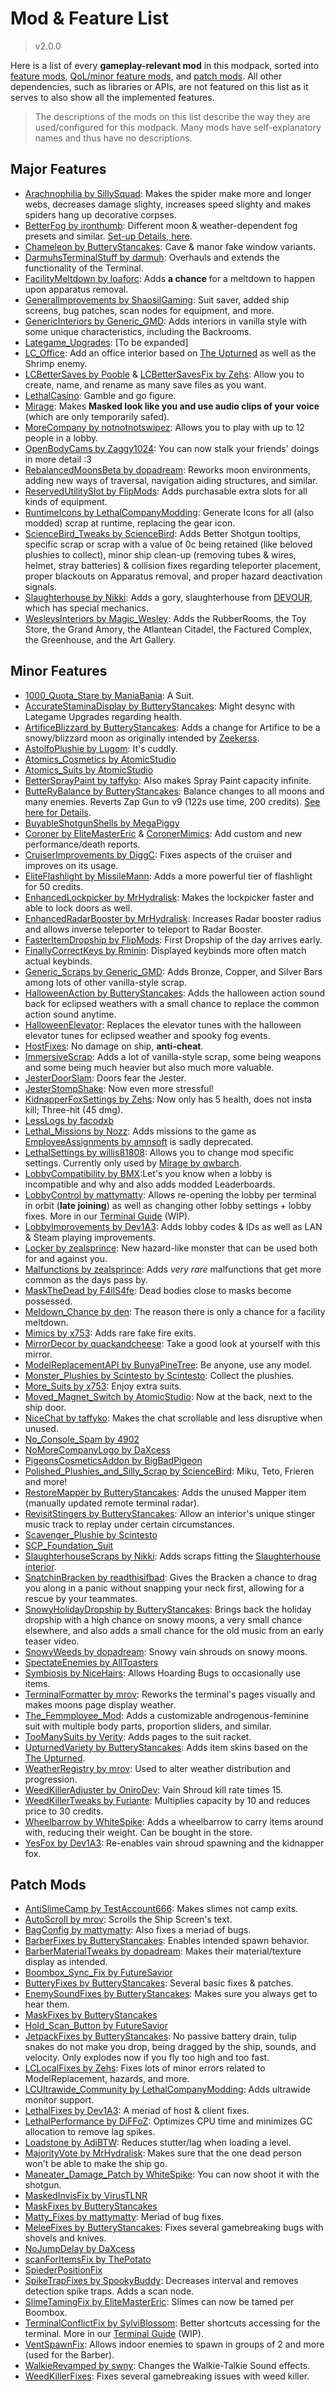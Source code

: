 # Mod & Feature List

> v2.0.0

Here is a list of every **gameplay-relevant mod** in this modpack, sorted into [feature mods](#major-features), [QoL/minor feature mods](#minor-features), and [patch mods](#patch-mods).
All other dependencies, such as libraries or APIs, are not featured on this list as it serves to also show all the implemented features.

> The descriptions of the mods on this list describe the way they are used/configured for this modpack.
> Many mods have self-explanatory names and thus have no descriptions.

## Major Features

- [Arachnophilia by SillySquad](https://thunderstore.io/c/lethal-company/p/SillySquad/Arachnophilia/): Makes the spider make more and longer webs, decreases damage slighty, increases speed slighty and makes spiders hang up decorative corpses.
- [BetterFog by ironthumb](https://thunderstore.io/c/lethal-company/p/ironthumb/BetterFog/): Different moon & weather-dependent fog presets and similar. [Set-up Details, here](docs/BetterFog.md).
- [Chameleon by ButteryStancakes](https://thunderstore.io/c/lethal-company/p/ButteryStancakes/Chameleon/): Cave & manor fake window variants.
- [DarmuhsTerminalStuff by darmuh](https://thunderstore.io/c/lethal-company/p/darmuh/darmuhsTerminalStuff/): Overhauls and extends the functionality of the Terminal.
- [FacilityMeltdown by loaforc](https://thunderstore.io/c/lethal-company/p/loaforc/FacilityMeltdown/): Adds **a chance** for a meltdown to happen upon apparatus removal.
- [GeneralImprovements by ShaosilGaming](https://thunderstore.io/c/lethal-company/p/ShaosilGaming/GeneralImprovements/): Suit saver, added ship screens, bug patches, scan nodes for equipment, and more.
- [GenericInteriors by Generic_GMD](https://thunderstore.io/c/lethal-company/p/Generic_GMD/Generic_Interiors/): Adds interiors in vanilla style with some unique characteristics, including the Backrooms.
- [Lategame_Upgrades](https://thunderstore.io/c/lethal-company/p/malco/Lategame_Upgrades/): [To be expanded]
- [LC_Office](https://thunderstore.io/c/lethal-company/p/Piggy/LC_Office/): Add an office interior based on [The Upturned](https://store.steampowered.com/app/1717770/The_Upturned/) as well as the Shrimp enemy.
- [LCBetterSaves by Pooble](https://thunderstore.io/c/lethal-company/p/Pooble/LCBetterSaves/) & [LCBetterSavesFix by Zehs](https://thunderstore.io/c/lethal-company/p/Zehs/LCBetterSavesFix/): Allow you to create, name, and rename as many save files as you want.
- [LethalCasino](https://thunderstore.io/c/lethal-company/p/mrgrm7/LethalCasino/): Gamble and go figure.
- [Mirage](https://thunderstore.io/c/lethal-company/p/qwbarch/Mirage/): Makes **Masked look like you and use audio clips of your voice** (which are only temporarily safed).
- [MoreCompany by notnotnotswipez](https://thunderstore.io/c/lethal-company/p/notnotnotswipez/MoreCompany/): Allows you to play with up to 12 people in a lobby.
- [OpenBodyCams by Zaggy1024](https://thunderstore.io/c/lethal-company/p/Zaggy1024/OpenBodyCams/): You can now stalk your friends' doings in more detail :3
- [RebalancedMoonsBeta by dopadream](https://thunderstore.io/c/lethal-company/p/dopadream/RebalancedMoonsBeta/): Reworks moon environments, adding new ways of traversal, navigation aiding structures, and similar.
- [ReservedUtilitySlot by FlipMods](https://thunderstore.io/c/lethal-company/p/FlipMods/ReservedUtilitySlot/): Adds purchasable extra slots for all kinds of equipment.
- [RuntimeIcons by LethalCompanyModding](https://thunderstore.io/c/lethal-company/p/LethalCompanyModding/RuntimeIcons/): Generate Icons for all (also modded) scrap at runtime, replacing the gear icon.
- [ScienceBird_Tweaks by ScienceBird](https://thunderstore.io/c/lethal-company/p/ScienceBird/ScienceBird_Tweaks/): Adds Better Shotgun tooltips, specific scrap or scrap with a value of 0c being retained (like beloved plushies to collect), minor ship clean-up (removing tubes & wires, helmet, stray batteries) & collision fixes regarding teleporter placement, proper blackouts on Apparatus removal, and proper hazard deactivation signals.
- [Slaughterhouse by Nikki](https://thunderstore.io/c/lethal-company/p/Nikki/Slaughterhouse/): Adds a gory, slaughterhouse from [DEVOUR](https://store.steampowered.com/app/1274570/DEVOUR/), which has special mechanics.
- [WesleysInteriors by Magic_Wesley](https://thunderstore.io/c/lethal-company/p/Magic_Wesley/WesleysInteriors/): Adds the RubberRooms, the Toy Store, the Grand Amory, the Atlantean Citadel, the Factured Complex, the Greenhouse, and the Art Gallery.

## Minor Features

- [1000_Quota_Stare by ManiaBania](https://thunderstore.io/c/lethal-company/p/ManiaBania/1000_Quota_Stare/): A Suit.
- [AccurateStaminaDisplay by ButteryStancakes](https://thunderstore.io/c/lethal-company/p/ButteryStancakes/AccurateStaminaDisplay/): Might desync with Lategame Upgrades regarding health.
- [ArtificeBlizzard by ButteryStancakes](https://thunderstore.io/c/lethal-company/p/ButteryStancakes/ArtificeBlizzard/): Adds a change for Artifice to be a snowy/blizzard moon as originally intended by [Zeekerss](https://bsky.app/profile/zeekerss.bsky.social).
- [AstolfoPlushie by Lugom](https://thunderstore.io/c/lethal-company/p/Lugom/AstolfoPlushie/): It's cuddly.
- [Atomics_Cosmetics by AtomicStudio](https://thunderstore.io/c/lethal-company/p/AtomicStudio/Atomics_Cosmetics/)
- [Atomics_Suits by AtomicStudio](https://thunderstore.io/c/lethal-company/p/AtomicStudio/Atomics_Suits/)
- [BetterSprayPaint by taffyko](https://thunderstore.io/c/lethal-company/p/taffyko/BetterSprayPaint/): Also makes Spray Paint capacity infinite.
- [ButteRyBalance by ButteryStancakes](https://thunderstore.io/c/lethal-company/p/ButteryStancakes/ButteRyBalance/): Balance changes to all moons and many enemies. Reverts Zap Gun to v9 (122s use time, 200 credits). [See here for Details](https://thunderstore.io/c/lethal-company/p/ButteryStancakes/ButteRyBalance/wiki/).
- [BuyableShotgunShells by MegaPiggy](https://thunderstore.io/c/lethal-company/p/MegaPiggy/BuyableShotgunShells/)
- [Coroner by EliteMasterEric](https://thunderstore.io/c/lethal-company/p/EliteMasterEric/Coroner/) & [CoronerMimics](https://thunderstore.io/c/lethal-company/p/EliteMasterEric/CoronerMimics/): Add custom and new performance/death reports.
- [CruiserImprovements by DiggC](https://thunderstore.io/c/lethal-company/p/DiggC/CruiserImproved/): Fixes aspects of the cruiser and improves on its usage.
- [EliteFlashlight by MissileMann](https://thunderstore.io/c/lethal-company/p/MissileMann/EliteFlashlight/): Adds a more powerful tier of flashlight for 50 credits.
- [EnhancedLockpicker by MrHydralisk](https://thunderstore.io/c/lethal-company/p/MrHydralisk/EnhancedLockpicker/): Makes the lockpicker faster and able to lock doors as well.
- [EnhancedRadarBooster by MrHydralisk](https://thunderstore.io/c/lethal-company/p/MrHydralisk/EnhancedRadarBooster/): Increases Radar booster radius and allows inverse teleporter to teleport to Radar Booster.
- [FasterItemDropship by FlipMods](https://thunderstore.io/c/lethal-company/p/FlipMods/FasterItemDropship/): First Dropship of the day arrives early.
- [FinallyCorrectKeys by Rminin](https://thunderstore.io/c/lethal-company/p/Rminin/FinallyCorrectKeys/): Displayed keybinds more often match actual keybinds.
- [Generic_Scraps by Generic_GMD](https://thunderstore.io/c/lethal-company/p/Generic_GMD/Generic_Scraps/): Adds Bronze, Copper, and Silver Bars among lots of other vanilla-style scrap.
- [HalloweenAction by ButteryStancakes](https://thunderstore.io/c/lethal-company/p/ButteryStancakes/HalloweenAction/): Adds the halloween action sound back for eclipsed weathers with a small chance to replace the common action sound anytime.
- [HalloweenElevator](https://thunderstore.io/c/lethal-company/p/ButteryStancakes/HalloweenElevator/): Replaces the elevator tunes with the halloween elevator tunes for eclipsed weather and spooky fog events.
- [HostFixes](https://thunderstore.io/c/lethal-company/p/CharlesE2/HostFixes/): No damage on ship, **anti-cheat**.
- [ImmersiveScrap](https://thunderstore.io/c/lethal-company/p/XuXiaolan/ImmersiveScrap/): Adds a lot of vanilla-style scrap, some being weapons and some being much heavier but also much more valuable.
- [JesterDoorSlam](https://thunderstore.io/c/lethal-company/p/Terraformer9x/JesterDoorSlam/): Doors fear the Jester.
- [JesterStompShake](https://thunderstore.io/c/lethal-company/p/Piggy/JesterStompShake/): Now even more stressful!
- [KidnapperFoxSettings by Zehs](https://thunderstore.io/c/lethal-company/p/Zehs/KidnapperFoxSettings/): Now only has 5 health, does not insta kill; Three-hit (45 dmg).
- [LessLogs by facodxb](https://thunderstore.io/c/lethal-company/p/falcodxb/LessLogs/)
- [Lethal_Missions by Nozz](https://thunderstore.io/c/lethal-company/p/Nozz/Lethal_Missions/): Adds missions to the game as [EmployeeAssignments by amnsoft](https://thunderstore.io/c/lethal-company/p/amnsoft/EmployeeAssignments/) is sadly deprecated.
- [LethalSettings by willis81808](https://thunderstore.io/c/lethal-company/p/willis81808/LethalSettings/): Allows you to change mod specific settings. Currently only used by [Mirage by qwbarch](https://thunderstore.io/c/lethal-company/p/qwbarch/Mirage/).
- [LobbyCompatibility by BMX](https://thunderstore.io/c/lethal-company/p/BMX/LobbyCompatibility/):Let's you know when a lobby is incompatible and why and also adds modded Leaderboards.
- [LobbyControl by mattymatty](https://thunderstore.io/c/lethal-company/p/mattymatty/LobbyControl/): Allows re-opening the lobby per terminal in orbit (**late joining**) as well as changing other lobby settings + lobby fixes. More in our [Terminal Guide](https://github.com/Team-Rebirth/Lethal-Rebirth/blob/main/docs/Terminal.md) (WIP).
- [LobbyImprovements by Dev1A3](https://thunderstore.io/c/lethal-company/p/Dev1A3/LobbyImprovements/): Adds lobby codes & IDs as well as LAN & Steam playing improvements.
- [Locker by zealsprince](https://thunderstore.io/c/lethal-company/p/zealsprince/Locker/): New hazard-like monster that can be used both for and against you.
- [Malfunctions by zealsprince](https://thunderstore.io/c/lethal-company/p/zealsprince/Malfunctions/): Adds *very rare* malfunctions that get more common as the days pass by.
- [MaskTheDead by F4ilS4fe](https://thunderstore.io/c/lethal-company/p/F4ilS4fe/MaskTheDead/): Dead bodies close to masks become possessed.
- [Meldown_Chance by den](https://thunderstore.io/c/lethal-company/p/den/Meltdown_Chance/): The reason there is only a chance for a facility meltdown.
- [Mimics by x753](https://thunderstore.io/c/lethal-company/p/x753/Mimics/): Adds rare fake fire exits.
- [MirrorDecor by quackandcheese](https://thunderstore.io/c/lethal-company/p/quackandcheese/MirrorDecor/): Take a good look at yourself with this mirror.
- [ModelReplacementAPI by BunyaPineTree](https://thunderstore.io/c/lethal-company/p/BunyaPineTree/ModelReplacementAPI/): Be anyone, use any model.
- [Monster_Plushies by Scintesto by Scintesto](https://thunderstore.io/c/lethal-company/p/Scintesto/Monster_Plushies/): Collect the plushies.
- [More_Suits by x753](https://thunderstore.io/c/lethal-company/p/x753/More_Suits/): Enjoy extra suits.
- [Moved_Magnet_Switch by AtomicStudio](https://thunderstore.io/c/lethal-company/p/AtomicStudio/Moved_Magnet_Switch/): Now at the back, next to the ship door.
- [NiceChat by taffyko](https://thunderstore.io/c/lethal-company/p/taffyko/NiceChat/): Makes the chat scrollable and less disruptive when unused.
- [No_Console_Spam by 4902](https://thunderstore.io/c/lethal-company/p/4902/No_Console_Spam/)
- [NoMoreCompanyLogo by DaXcess](https://thunderstore.io/c/lethal-company/p/DaXcess/NoMoreCompanyLogo/)
- [PigeonsCosmeticsAddon by BigBadPigeon](https://thunderstore.io/c/lethal-company/p/BigBadPigeon/PigeonsCosmeticsAddon/)
- [Polished_Plushies_and_Silly_Scrap by ScienceBird](https://thunderstore.io/c/lethal-company/p/ScienceBird/Polished_Plushies_and_Silly_Scrap/): Miku, Teto, Frieren and more!
- [RestoreMapper by ButteryStancakes](https://thunderstore.io/c/lethal-company/p/ButteryStancakes/RestoreMapper/): Adds the unused Mapper item (manually updated remote terminal radar).
- [RevisitStingers by ButteryStancakes](https://thunderstore.io/c/lethal-company/p/ButteryStancakes/RevisitStingers/): Allow an interior's unique stinger music track to replay under certain circumstances.
- [Scavenger_Plushie by Scintesto](https://thunderstore.io/c/lethal-company/p/Scintesto/Scavenger_Plushie/)
- [SCP_Foundation_Suit](https://thunderstore.io/c/lethal-company/p/TeamClark/SCP_Foundation_Suit/)
- [SlaughterhouseScraps by Nikki](https://thunderstore.io/c/lethal-company/p/Nikki/SlaughterhouseScraps/): Adds scraps fitting the [Slaughterhouse interior](https://thunderstore.io/c/lethal-company/p/Nikki/Slaughterhouse/).
- [SnatchinBracken by readthisifbad](https://thunderstore.io/c/lethal-company/p/readthisifbad/SnatchinBracken/): Gives the Bracken a chance to drag you along in a panic without snapping your neck first, allowing for a rescue by your teammates.
- [SnowyHolidayDropship by ButteryStancakes](https://thunderstore.io/c/lethal-company/p/ButteryStancakes/SnowyHolidayDropship/): Brings back the holiday dropship with a high chance on snowy moons, a very small chance elsewhere, and also adds a small chance for the old music from an early teaser video.
- [SnowyWeeds by dopadream](https://thunderstore.io/c/lethal-company/p/dopadream/SnowyWeeds/): Snowy vain shrouds on snowy moons.
- [SpectateEnemies by AllToasters](https://thunderstore.io/c/lethal-company/p/AllToasters/SpectateEnemies/)
- [Symbiosis by NiceHairs](https://thunderstore.io/c/lethal-company/p/NiceHairs/Symbiosis/): Allows Hoarding Bugs to occasionally use items.
- [TerminalFormatter by mrov](https://thunderstore.io/c/lethal-company/p/mrov/TerminalFormatter/): Reworks the terminal's pages visually and makes moons page display weather.
- [The_Femmployee_Mod](https://thunderstore.io/c/lethal-company/p/TiltedTomb/The_Femmployee_Mod/): Adds a customizable androgenous-feminine suit with multiple body parts, proportion sliders, and similar.
- [TooManySuits by Verity](https://thunderstore.io/c/lethal-company/p/Verity/TooManySuits/): Adds pages to the suit racket.
- [UpturnedVariety by ButteryStancakes](https://thunderstore.io/c/lethal-company/p/ButteryStancakes/UpturnedVariety/): Adds item skins based on the [The Upturned](https://store.steampowered.com/app/1717770/The_Upturned/).
- [WeatherRegistry by mrov](https://thunderstore.io/c/lethal-company/p/mrov/WeatherRegistry/): Used to alter weather distribution and progression.
- [WeedKillerAdjuster by OniroDev](https://thunderstore.io/c/lethal-company/p/OniroDev/WeedKillerAdjuster/): Vain Shroud kill rate times 15.
- [WeedKillerTweaks by Furiante](https://thunderstore.io/c/lethal-company/p/Furiante/WeedKillerTweaks/): Multiplies capacity by 10 and reduces price to 30 credits.
- [Wheelbarrow by WhiteSpike](https://thunderstore.io/c/lethal-company/p/WhiteSpike/Wheelbarrow/): Adds a wheelbarrow to carry items around with, reducing their weight. Can be bought in the store.
- [YesFox by Dev1A3](https://thunderstore.io/c/lethal-company/p/Dev1A3/YesFox/): Re-enables vain shroud spawning and the kidnapper fox.

## Patch Mods

- [AntiSlimeCamp by TestAccount666](https://thunderstore.io/c/lethal-company/p/TestAccount666/AntiSlimeCamp/): Makes slimes not camp exits.
- [AutoScroll by mrov](https://thunderstore.io/c/lethal-company/p/mrov/AutoScroll/): Scrolls the Ship Screen's text.
- [BagConfig by mattymatty](https://thunderstore.io/c/lethal-company/p/mattymatty/BagConfig/): Also fixes a meriad of bugs.
- [BarberFixes by ButteryStancakes](https://thunderstore.io/c/lethal-company/p/ButteryStancakes/BarberFixes/): Enables intended spawn behavior.
- [BarberMaterialTweaks by dopadream](https://thunderstore.io/c/lethal-company/p/dopadream/BarberMaterialTweaks/): Makes their material/texture display as intended.
- [Boombox_Sync_Fix by FutureSavior](https://thunderstore.io/c/lethal-company/p/FutureSavior/Boombox_Sync_Fix/)
- [ButteryFixes by ButteryStancakes](https://thunderstore.io/c/lethal-company/p/ButteryStancakes/ButteryFixes/): Several basic fixes & patches.
- [EnemySoundFixes by ButteryStancakes](https://thunderstore.io/c/lethal-company/p/ButteryStancakes/EnemySoundFixes/): Makes sure you always get to hear them.
- [MaskFixes by ButteryStancakes](https://thunderstore.io/c/lethal-company/p/ButteryStancakes/MaskFixes/)
- [Hold_Scan_Button by FutureSavior](https://thunderstore.io/c/lethal-company/p/FutureSavior/Hold_Scan_Button/)
- [JetpackFixes by ButteryStancakes](https://thunderstore.io/c/lethal-company/p/ButteryStancakes/JetpackFixes/): No passive battery drain, tulip snakes do not make you drop, being dragged by the ship, sounds, and velocity. Only explodes now if you fly too high and too fast.
- [LCLocalFixes by Zehs](https://thunderstore.io/c/lethal-company/p/Zehs/LCBetterSavesFix/): Fixes lots of minor errors related to ModelReplacement, hazards, and more.
- [LCUltrawide_Community by LethalCompanyModding](https://thunderstore.io/c/lethal-company/p/LethalCompanyModding/LCUltrawide_Community/): Adds ultrawide monitor support.
- [LethalFixes by Dev1A3](https://thunderstore.io/c/lethal-company/p/Dev1A3/LethalFixes/): A meriad of host & client fixes.
- [LethalPerformance by DiFFoZ](https://thunderstore.io/c/lethal-company/p/DiFFoZ/LethalPerformance/): Optimizes CPU time and minimizes GC allocation to remove lag spikes.
- [Loadstone by AdiBTW](https://thunderstore.io/c/lethal-company/p/AdiBTW/Loadstone/): Reduces stutter/lag when loading a level.
- [MajorityVote by MrHydralisk](https://thunderstore.io/c/lethal-company/p/MrHydralisk/MajorityVote/): Makes sure that the one dead person won't be able to make the ship go.
- [Maneater_Damage_Patch by WhiteSpike](https://thunderstore.io/c/lethal-company/p/WhiteSpike/Maneater_Damage_Patch/): You can now shoot it with the shotgun.
- [MaskedInvisFix by VirusTLNR](https://thunderstore.io/c/lethal-company/p/VirusTLNR/MaskedInvisFix/)
- [MaskFixes by ButteryStancakes](https://thunderstore.io/c/lethal-company/p/ButteryStancakes/MaskFixes/)
- [Matty_Fixes by mattymatty](https://thunderstore.io/c/lethal-company/p/mattymatty/Matty_Fixes/): Meriad of bug fixes.
- [MeleeFixes by ButteryStancakes](https://thunderstore.io/c/lethal-company/p/ButteryStancakes/MeleeFixes/): Fixes several gamebreaking bugs with shovels and knives.
- [NoJumpDelay by DaXcess](https://thunderstore.io/c/lethal-company/p/DaXcess/NoJumpDelay/)
- [scanForItemsFix by ThePotato](https://thunderstore.io/c/lethal-company/p/ThePotato/scanForItemsFix)
- [SpiederPositionFix](https://thunderstore.io/c/lethal-company/p/Fandovec03/SpiderPositionFix/)
- [SpikeTrapFixes by SpookyBuddy](https://thunderstore.io/c/lethal-company/p/SpookyBuddy/SpikeTrapFixes/): Decreases interval and removes detection spike traps. Adds a scan node.
- [SlimeTamingFix by EliteMasterEric](https://thunderstore.io/c/lethal-company/p/EliteMasterEric/SlimeTamingFix/): Slimes can now be tamed per Boombox.
- [TerminalConflictFix by SylviBlossom](https://thunderstore.io/c/lethal-company/p/SylviBlossom/TerminalConflictFix/): Better shortcuts accessing for the terminal. More in our [Terminal Guide](https://github.com/Team-Rebirth/Lethal-Rebirth/blob/main/docs/Terminal.md) (WIP).
- [VentSpawnFix](https://thunderstore.io/c/lethal-company/p/ButteryStancakes/VentSpawnFix/): Allows indoor enemies to spawn in groups of 2 and more (used for the Barber).
- [WalkieRevamped by swny](https://thunderstore.io/c/lethal-company/p/swny/WalkieRevamped/): Changes the Walkie-Talkie Sound effects.
- [WeedKillerFixes](https://thunderstore.io/c/lethal-company/p/ButteryStancakes/WeedKillerFixes/): Fixes several gamebreaking issues with weed killer.
